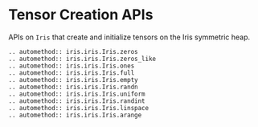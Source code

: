 # Tensor Creation APIs

APIs on `Iris` that create and initialize tensors on the Iris symmetric heap.

```{eval-rst}
.. automethod:: iris.iris.Iris.zeros
.. automethod:: iris.iris.Iris.zeros_like
.. automethod:: iris.iris.Iris.ones
.. automethod:: iris.iris.Iris.full
.. automethod:: iris.iris.Iris.empty
.. automethod:: iris.iris.Iris.randn
.. automethod:: iris.iris.Iris.uniform
.. automethod:: iris.iris.Iris.randint
.. automethod:: iris.iris.Iris.linspace
.. automethod:: iris.iris.Iris.arange
```



